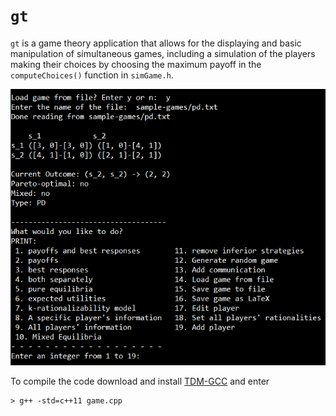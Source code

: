# `gt`
`gt` is a game theory application that allows for the displaying and basic manipulation of simultaneous games, including a simulation of the players making their choices by choosing the maximum payoff in the `computeChoices()` function in `simGame.h`. 

![gt menu](image.png)

To compile the code download and install [TDM-GCC](https://jmeubank.github.io/tdm-gcc/) and enter 
```
> g++ -std=c++11 game.cpp
```